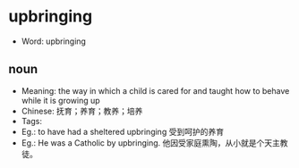 # upbringing

- Word: upbringing

## noun

- Meaning: the way in which a child is cared for and taught how to behave while it is growing up
- Chinese: 抚育；养育；教养；培养
- Tags: 
- Eg.: to have had a sheltered upbringing 受到呵护的养育
- Eg.: He was a Catholic by upbringing. 他因受家庭熏陶，从小就是个天主教徒。

